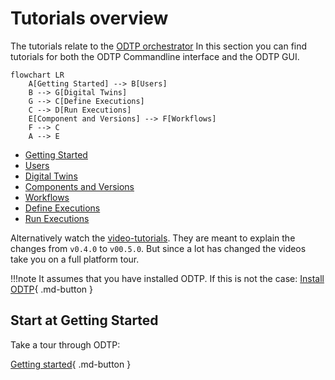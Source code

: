 # Tutorials overview

The tutorials relate to the [ODTP orchestrator](../orchestrator/index.md)
In this section you can find tutorials for both the ODTP
Commandline interface and the ODTP GUI.

``` mermaid
flowchart LR
    A[Getting Started] --> B[Users]
    B --> G[Digital Twins]
    G --> C[Define Executions]
    C --> D[Run Executions]
    E[Component and Versions] --> F[Workflows]
    F --> C
    A --> E
```

- [Getting Started](getting-started.md)
- [Users](users.md)
- [Digital Twins](digital-twins.md)
- [Components and Versions](components-and-versions.md)
- [Workflows](workflows.md)
- [Define Executions](executions.md)
- [Run Executions](run-executions.md)

Alternatively watch the [video-tutorials](video-tutorials.md). They are meant to explain the changes from `v0.4.0` to `v00.5.0`. But since a lot has changed the videos take you on a full platform tour.

!!!note
    It assumes that you have installed ODTP. If this is not the case:
    [Install ODTP](../installation/index.md){ .md-button }

## Start at Getting Started

Take a tour through ODTP:

[Getting started](getting-started.md){ .md-button }
